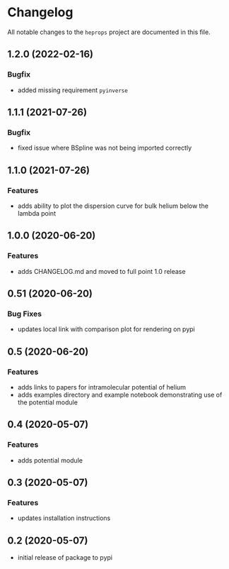 # Changelog

All notable changes to the `heprops` project are documented in this file.

## 1.2.0 (2022-02-16)
### Bugfix
- added missing requirement `pyinverse`

## 1.1.1 (2021-07-26)
### Bugfix
- fixed issue where BSpline was not being imported correctly

## 1.1.0 (2021-07-26)
### Features
- adds ability to plot the dispersion curve for bulk helium below the lambda
  point

## 1.0.0 (2020-06-20)

### Features
- adds CHANGELOG.md and moved to full point 1.0 release

## 0.51 (2020-06-20)

### Bug Fixes
- updates local link with comparison plot for rendering on pypi

## 0.5 (2020-06-20)

### Features
- adds links to papers for intramolecular potential of helium
- adds examples directory and example notebook demonstrating use of the potential module

## 0.4 (2020-05-07)

### Features
- adds potential module

## 0.3 (2020-05-07)

### Features
- updates installation instructions

## 0.2 (2020-05-07)
- initial release of package to pypi
